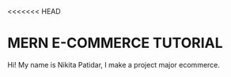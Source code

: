 <<<<<<< HEAD
# MERN E-COMMERCE TUTORIAL

Hi! My name is Nikita Patidar, I make a project major ecommerce.



